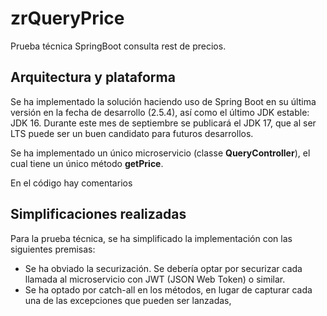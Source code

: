 # zrQueryPrice
Prueba técnica SpringBoot consulta rest de precios.

## Arquitectura y plataforma

Se ha implementado la solución haciendo uso de Spring Boot en su última versión en la fecha de desarrollo (2.5.4), así como el último JDK estable: JDK 16.
Durante este mes de septiembre se publicará el JDK 17, que al ser LTS puede ser un buen candidato para futuros desarrollos.

Se ha implementado un único microservicio (classe **QueryController**), el cual tiene un único método **getPrice**.

En el código hay comentarios

## Simplificaciones realizadas

Para la prueba técnica, se ha simplificado la implementación con las siguientes premisas:

- Se ha obviado la securización. Se debería optar por securizar cada llamada al microservicio con JWT (JSON Web Token) o similar.
- Se ha optado por catch-all en los métodos, en lugar de capturar cada una de las excepciones que pueden ser lanzadas,
